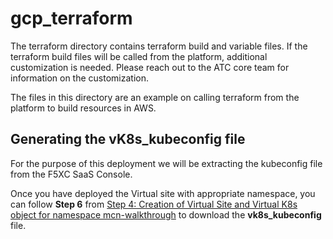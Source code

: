 # gcp_terraform

The terraform directory contains terraform build and variable files.  If the terraform build files will be called from the platform, additional customization is needed. Please reach out to the ATC core team for information on the customization.

The files in this directory are an example on calling terraform from the platform to build resources in AWS.

## Generating the vK8s_kubeconfig file

For the purpose of this deployment we will be extracting the kubeconfig file from the F5XC SaaS Console.

Once you have deployed the Virtual site with appropriate namespace, you can follow **Step 6** from [Step 4: Creation of Virtual Site and Virtual K8s object for namespace mcn-walkthrough](../../clouds/gcp_cloud.md#step-4\:-creation-of-virtual-site-and-virtual-k8s-object-for-namespace-mcn-walkthrough) to download the **vk8s_kubeconfig** file.